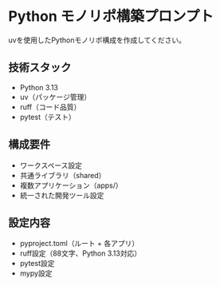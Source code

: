# Python モノリポ構築プロンプト

uvを使用したPythonモノリポ構成を作成してください。

## 技術スタック
- Python 3.13
- uv（パッケージ管理）
- ruff（コード品質）
- pytest（テスト）

## 構成要件
- ワークスペース設定
- 共通ライブラリ（shared）
- 複数アプリケーション（apps/）
- 統一された開発ツール設定

## 設定内容
- pyproject.toml（ルート + 各アプリ）
- ruff設定（88文字、Python 3.13対応）
- pytest設定
- mypy設定